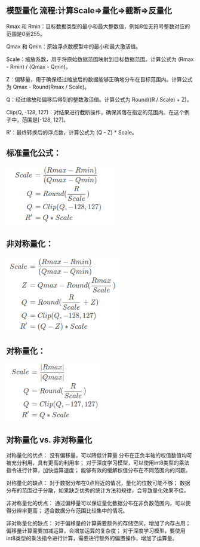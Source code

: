 
模型量化
流程:计算Scale=>量化=>截断=>反量化
-

Rmax 和 Rmin：目标数据类型的最小和最大整数值，例如8位无符号整数对应的范围是0至255。


Qmax 和 Qmin：原始浮点数模型中的最小和最大激活值。


Scale：缩放系数，用于将原始数据范围映射到目标数据范围。计算公式为 (Rmax - Rmin) / (Qmax - Qmin)。


Z：偏移量，用于确保经过缩放后的数据能够正确地分布在目标范围内。计算公式为 Qmax - Round(Rmax / Scale)。


Q：经过缩放和偏移后得到的整数激活值。计算公式为 Round((R / Scale) + Z)。


Clip(Q, -128, 127)：对结果进行截断操作，确保其落在指定的范围内。在这个例子中，范围是[-128, 127]。


R'：最终转换后的浮点数，计算公式为 (Q - Z) * Scale。

标准量化公式：
-
![alt text](./pictures/image.png)


非对称量化：
-
![alt text](./pictures/image-1.png)


对称量化：
-
![alt text](./pictures/image-2.png)


对称量化 vs. 非对称量化
-


对称量化的优点：
没有偏移量，可以降低计算量
分布在正负半轴的权值数值均可被充分利用，具有更高的利用率；
对于深度学习模型，可以使用int8类型的乘法指令进行计算，加快运算速度；
能够有效的缓解权值分布在不同范围内的问题。


对称量化的缺点：
对于数据分布在0点附近的情况，量化的位数可能不够；
数据分布的范围过于分散，如果缺乏优秀的统计方法和规律，会导致量化效果不佳。


非对称量化的优点：
通过偏移量可以保证量化数据分布在非负数范围内，可以使得分辨率更高；
适合数据分布范围比较集中的情况。


非对称量化的缺点：
对于偏移量的计算需要额外的存储空间，增加了内存占用；
偏移量计算需要加减运算，会增加运算的复杂度；
对于深度学习模型，要使用int8类型的乘法指令进行计算，需要进行额外的偏置操作，增加了运算量。
